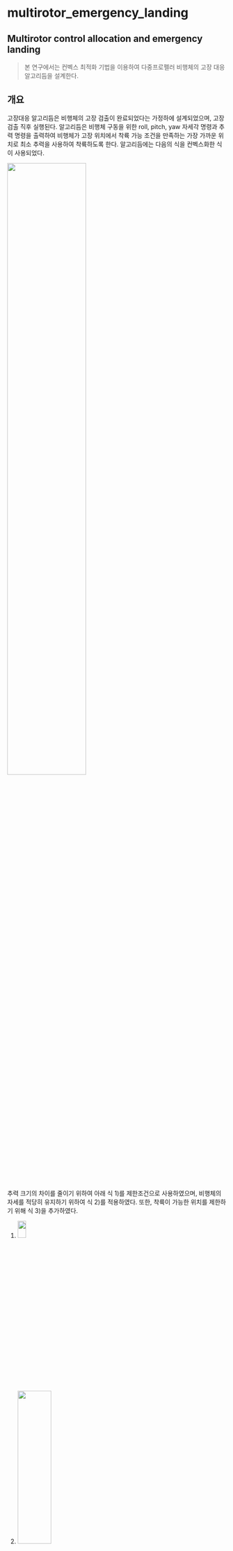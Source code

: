 multirotor_emergency_landing
==============================
Multirotor control allocation and emergency landing
-----------------------------------------------------
  >본 연구에서는 컨벡스 최적화 기법을 이용하여 다중프로펠러 비행체의 고장 대응 알고리듬을 설계한다.
 
## 개요
고장대응 알고리듬은 비행체의 고장 검출이 완료되었다는 가정하에 설계되었으며, 고장 검출 직후 실행된다.
알고리듬은 비행체 구동을 위한 roll, pitch, yaw 자세각 명령과 추력 명령을 출력하여 비행체가 고장 위치에서 착륙 가능 조건을 만족하는 가장 가까운 위치로 최소 추력을 사용하여 착륙하도록 한다.
알고리듬에는 다음의 식을 컨벡스화한 식이 사용되었다.

<img src = "https://user-images.githubusercontent.com/70250834/99491238-bacd5800-29ae-11eb-81f3-6c9ea2601a35.png"  width="60%" height="60%">


추력 크기의 차이를 줄이기 위하여 아래 식 1)를 제한조건으로 사용하였으며, 비행체의 자세를 적당히 유지하기 위하여 식 2)를 적용하였다. 또한, 착륙이 가능한 위치를 제한하기 위해 식 3)을 추가하였다.

1. <img src="https://user-images.githubusercontent.com/70250834/99487289-4cd26200-29a9-11eb-8d37-3ae403aaa1f2.png" width="20%" height="10%">

2. <img src = "https://user-images.githubusercontent.com/70250834/99487049-d7669180-29a8-11eb-9637-4005c1341631.png" width="40%" height="30%">

3. <img src =  "https://user-images.githubusercontent.com/70250834/99487470-c66a5000-29a9-11eb-9b0b-5bb0b1f65191.png"   width="14%" height="7%">

## 비상착륙 알고리듬
1. 고장 검출이 끝난 시점에서 비행체의 위치와 속도를 초기값으로 한다.
2. Bisection Method를 이용하여 최적 N을 정한다.
3. 컨벡스 문제를 N번 풀어 3축 추력 명령을 얻는다.
4. 가장 첫 번째 step의 추력 명령을 자세각(roll, pitch, yaw)명령과 추력 명령으로 변환한다.
5. 4에서 계산한 값을 비행체의 자세 명령으로 반환한다.

## 시뮬레이션 결과
1. simulation 1
* 총 시뮬레이션 시간은 10초이며 고장 발생 시간은 3초, 고장 검출에 걸린 시간은 0.2초로 하였다.
* mission

| |0~3.5s|
|--|--|
|x| 3 |
|y| 1 |
|Altitude| 2 | 
|yaw| 10 |

* graph
붉은 점선은 고장 시점, 푸른 점선은 알고리듬 적용 시점, 노란 점선은 착륙 시점이다.

![sim1_thrust](https://user-images.githubusercontent.com/70250834/99490812-edc31c00-29ad-11eb-8386-d809ed6f1005.png)
![sim1_Euler](https://user-images.githubusercontent.com/70250834/99490826-f287d000-29ad-11eb-9f9c-41b98efddacf.png)
![sim1_rotor](https://user-images.githubusercontent.com/70250834/99490841-fb78a180-29ad-11eb-91b4-cda7b942680f.png)
![sim1_NED](https://user-images.githubusercontent.com/70250834/99490846-fd426500-29ad-11eb-9b07-a2e84da06fbb.png)
![sim1_3D](https://user-images.githubusercontent.com/70250834/99490858-029faf80-29ae-11eb-8b0f-22e12a4e600a.png)
![AnyConv com__Multirotor_lin_sim2](https://user-images.githubusercontent.com/70250834/100186481-73544800-2f29-11eb-9157-c806d0f3188a.png)

2. simulation 2
* 총 시뮬레이션 시간은 12초이며 고장 발생 시간은 6초, 고장 검출에 걸린 시간은 0.2초로 하였다.
* mission

| |0~3.5s|0~6.2s|
|--|--|--|
|x| 3 | 5 |
|y| 2 | 6 |
|Altitude| 4 | 4 |
|yaw| 10 | 10 |

* graph
붉은 점선은 고장 시점, 푸른 점선은 알고리듬 적용 시점, 노란 점선은 착륙 시점이다.

![sim2_thrust](https://user-images.githubusercontent.com/70250834/99490861-05020980-29ae-11eb-83e5-9aaa9e8a5326.png)
![sim2_Euler](https://user-images.githubusercontent.com/70250834/99490866-07fcfa00-29ae-11eb-91d9-29856e938fd9.png)
![sim2_rotor](https://user-images.githubusercontent.com/70250834/99490998-4db9c280-29ae-11eb-940d-4d19f6257f8f.png)
![sim2_NED](https://user-images.githubusercontent.com/70250834/99490882-0df2db00-29ae-11eb-8b39-152253b34f5a.png)
![sim2_3D](https://user-images.githubusercontent.com/70250834/99490888-10553500-29ae-11eb-9b1f-4809b2193a52.png)
![AnyConv com__Multirotor_lin_sim1](https://user-images.githubusercontent.com/70250834/100186485-73ecde80-2f29-11eb-95ef-8a83c715af0a.png)

